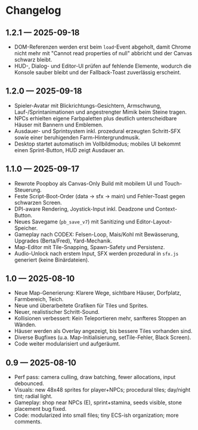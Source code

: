 # Changelog

## 1.2.1 — 2025-09-18
- DOM-Referenzen werden erst beim `load`-Event abgeholt, damit Chrome nicht mehr mit "Cannot read properties of null" abbricht und der Canvas schwarz bleibt.
- HUD-, Dialog- und Editor-UI prüfen auf fehlende Elemente, wodurch die Konsole sauber bleibt und der Fallback-Toast zuverlässig erscheint.

## 1.2.0 — 2025-09-18
- Spieler-Avatar mit Blickrichtungs-Gesichtern, Armschwung, Lauf-/Sprintanimationen und angestrengter Mimik beim Steine tragen.
- NPCs erhielten eigene Farbpaletten plus deutlich unterscheidbare Häuser mit Bannern und Emblemen.
- Ausdauer- und Sprintsystem inkl. prozedural erzeugten Schritt-SFX sowie einer beruhigenden Farm-Hintergrundmusik.
- Desktop startet automatisch im Vollbildmodus; mobiles UI bekommt einen Sprint-Button, HUD zeigt Ausdauer an.

## 1.1.0 — 2025-09-17
- Rewrote Poopboy als Canvas-Only Build mit mobilem UI und Touch-Steuerung.
- Feste Script-Boot-Order (data → sfx → main) und Fehler-Toast gegen schwarzen Screen.
- DPI-aware Rendering, Joystick-Input inkl. Deadzone und Context-Button.
- Neues Savegame (`pb_save_v7`) mit Sanitizing und Editor-Layout-Speicher.
- Gameplay nach CODEX: Felsen-Loop, Mais/Kohl mit Bewässerung, Upgrades (Berta/Fred), Yard-Mechanik.
- Map-Editor mit Tile-Snapping, Spawn-Safety und Persistenz.
- Audio-Unlock nach erstem Input, SFX werden prozedural in `sfx.js` generiert (keine Binärdateien).

## 1.0 — 2025-08-10
- Neue Map-Generierung: Klarere Wege, sichtbare Häuser, Dorfplatz, Farmbereich, Teich.
- Neue und überarbeitete Grafiken für Tiles und Sprites.
- Neuer, realistischer Schritt-Sound.
- Kollisionen verbessert: Kein Teleportieren mehr, sanfteres Stoppen an Wänden.
- Häuser werden als Overlay angezeigt, bis bessere Tiles vorhanden sind.
- Diverse Bugfixes (u.a. Map-Initialisierung, setTile-Fehler, Black Screen).
- Code weiter modularisiert und aufgeräumt.

## 0.9 — 2025-08-10
- Perf pass: camera culling, draw batching, fewer allocations, input debounced.
- Visuals: new 48x48 sprites for player+NPCs; procedural tiles; day/night tint; radial light.
- Gameplay: shop near NPCs (E), sprint+stamina, seeds visible, stone placement bug fixed.
- Code: modularized into small files; tiny ECS-ish organization; more comments.
